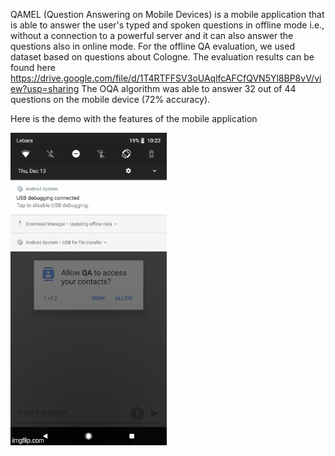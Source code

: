 QAMEL (Question Answering on Mobile Devices) is a mobile application that is able to answer the user's typed and spoken questions in offline mode i.e., without a  connection to a powerful server and it can also answer the questions also in online mode. For the offline QA evaluation, we used dataset based on questions about Cologne. The evaluation results can be found here https://drive.google.com/file/d/1T4RTFFSV3oUAqlfcAFCfQVN5Yl8BP8vV/view?usp=sharing The OQA algorithm was able to answer 32 out of 44 questions on the mobile device (72% accuracy).

Here is the demo with the features of the mobile application

![](OQA.gif)


